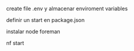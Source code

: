 create file .env
y almacenar enviroment variables

definir un start en package.json 

instalar node foreman

nf start

